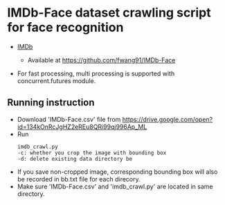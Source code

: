 # IMDb-Face dataset crawling script for face recognition

* [IMDb](http://openaccess.thecvf.com/content_ECCV_2018/papers/Liren_Chen_The_Devil_of_ECCV_2018_paper.pdf)
  + Available at https://github.com/fwang91/IMDb-Face
  
* For fast processing, multi processing is supported with concurrent.futures module.
  
## Running instruction
* Download 'IMDb-Face.csv' file from https://drive.google.com/open?id=134kOnRcJgHZ2eREu8QRi99qj996Ap_ML
* Run     
    ```
    imdb_crawl.py
    -c: whether you crop the image with bounding box
    -d: delete existing data directory be
    ```
* If you save non-cropped image, corresponding bounding box will also be recorded in bb.txt file for each direcory.
* Make sure 'IMDb-Face.csv' and 'imdb_crawl.py' are located in same directory.
